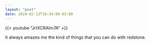 ```yaml
---
layout: "post"
date: 2024-02-12T18:34:09-03:00
---
```


{{< youtube "JrIXCRAIm7A" >}}

It always amazes me the kind of things that you can do with redstone.
